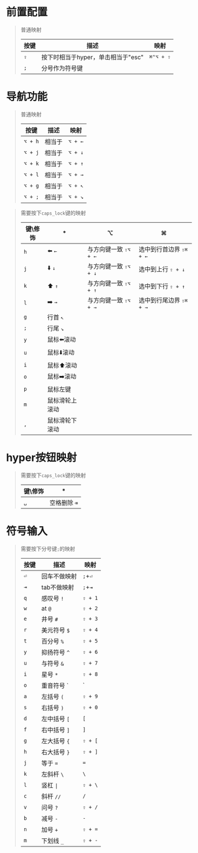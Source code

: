 # 前置配置

> 普通映射
> 
> 
> | 按键  | 描述  | 映射  |
> | --- | --- | --- |
> | `⇪` | 按下时相当于hyper，单击相当于"esc" | `⌘⌃⌥ + ⇧` |
> | `;` | 分号作为符号键 |  |
> 



# 导航功能

> 普通映射
> 
> 
> | 按键  | 描述  | 映射  |
> | --- | --- | --- |
> | `⌥ + h` | 相当于 | `⌥ + ←` |
> | `⌥ + j` | 相当于 | `⌥ + ↓` |
> | `⌥ + k` | 相当于 | `⌥ + ↑` |
> | `⌥ + l` | 相当于 | `⌥ + →` |
> | `⌥ + g` | 相当于 | `⌥ + ↖︎` |
> | `⌥ + ;` | 相当于 | `⌥ + ↘︎` |
> 


> 需要按下`caps_lock`键的映射
> 
> 
> | 键\修饰 |  *  |  ⌥  |  ⌘  |
> | ---- | --- | --- | --- |
> | `h` | ⬅️ `←` | 与方向键一致 `⇧⌥ + ←` | 选中到行首边界 `⇧⌘ + ←` |
> | `j` | ⬇️ `↓` | 与方向键一致 `⇧⌥ + ↓` | 选中到上行 `⇧ + ↓` |
> | `k` | ⬆️ `↑` | 与方向键一致 `⇧⌥ + ↑` | 选中到下行 `⇧ + ↑` |
> | `l` | ➡️ `→` | 与方向键一致 `⇧⌥ + →` | 选中到行尾边界 `⇧⌘ + →` |
> | `g` | 行首 `↖︎` |  |  |
> | `;` | 行尾 `↘︎` |  |  |
> | `y` | 鼠标⬅️滚动 |  |  |
> | `u` | 鼠标⬇️滚动 |  |  |
> | `i` | 鼠标⬆️滚动 |  |  |
> | `o` | 鼠标➡️滚动 |  |  |
> | `p` | 鼠标左键 |  |  |
> | `m` | 鼠标滑轮上滚动 |  |  |
> | `,` | 鼠标滑轮下滚动 |  |  |
> 

# hyper按钮映射



> 需要按下`caps_lock`键的映射
> 
> 
> | 键\修饰 |  *  |
> | ---- | --- |
> | `␣` | 空格删除 `⌫` |
> 

# 符号输入


> 需要按下分号键`;`的映射
> 
> 
> | 按键  | 描述  | 映射  |
> | --- | --- | --- |
> | `⏎` | 回车不做映射 | `;`+`⏎` |
> | `⇥` | tab不做映射 | `;`+`⇥` |
> | `q` | 感叹号 `!` | `⇧ + 1` |
> | `w` | at `@` | `⇧ + 2` |
> | `e` | 井号 `#` | `⇧ + 3` |
> | `r` | 美元符号 `$` | `⇧ + 4` |
> | `t` | 百分号 `%` | `⇧ + 5` |
> | `y` | 抑扬符号 `^` | `⇧ + 6` |
> | `u` | 与符号 `&` | `⇧ + 7` |
> | `i` | 星号 `*` | `⇧ + 8` |
> | `o` | 重音符号 ` | ` |
> | `a` | 左括号 `(` | `⇧ + 9` |
> | `s` | 右括号 `)` | `⇧ + 0` |
> | `d` | 左中括号 `[` | `[` |
> | `f` | 右中括号 `]` | `]` |
> | `g` | 左大括号 `{` | `⇧ + [` |
> | `h` | 右大括号 `}` | `⇧ + ]` |
> | `j` | 等于 `=` | `=` |
> | `k` | 左斜杆 `\` | `\` |
> | `l` | 竖杠 `\|` | `⇧ + \` |
> | `c` | 斜杆 `//` | `/` |
> | `v` | 问号 `?` | `⇧ + /` |
> | `b` | 减号 `-` | `-` |
> | `n` | 加号 `+` | `⇧ + =` |
> | `m` | 下划线 `_` | `⇧ + -` |
> 

